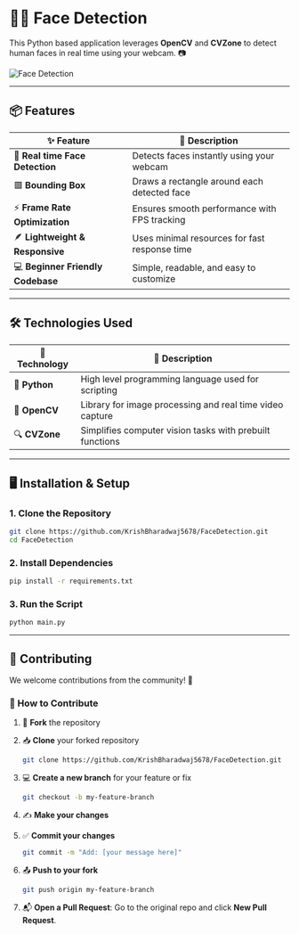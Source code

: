 # 👨‍💻 Face Detection

This Python based application leverages **OpenCV** and **CVZone** to detect human faces in real time using your webcam. 📷

![Face Detection](https://github.com/KrishBharadwaj5678/FaceDetection/raw/main/FaceDetectionDemo.png)

---

## 📦 Features

| ✨ Feature                         | 📝 Description                                  |
| --------------------------------- | ----------------------------------------------- |
| 🎥 **Real time Face Detection**   | Detects faces instantly using your webcam       |
| 🟥 **Bounding Box**               | Draws a rectangle around each detected face     |
| ⚡ **Frame Rate Optimization**     | Ensures smooth performance with FPS tracking    |
| 🪶 **Lightweight & Responsive**   | Uses minimal resources for fast response time   |
| 💻 **Beginner Friendly Codebase** | Simple, readable, and easy to customize         |

---

## 🛠️ Technologies Used

| 🔧 Technology | 📖 Description                                                 |
| ------------- | -------------------------------------------------------------- |
| 🐍 **Python** | High level programming language used for scripting             |
| 📸 **OpenCV** | Library for image processing and real time video capture       |
| 🔍 **CVZone** | Simplifies computer vision tasks with prebuilt functions       |

---

## 🖥️ Installation & Setup

### 1. Clone the Repository

```bash
git clone https://github.com/KrishBharadwaj5678/FaceDetection.git
cd FaceDetection
```

### 2. Install Dependencies

```bash
pip install -r requirements.txt
```

### 3. Run the Script

```bash
python main.py
```

---

## 🙌 Contributing

We welcome contributions from the community! 🚀

### 🔧 How to Contribute

1. 🍴 **Fork** the repository

2. 📥 **Clone** your forked repository

   ```bash
   git clone https://github.com/KrishBharadwaj5678/FaceDetection.git
   ```

3. 💻 **Create a new branch** for your feature or fix

   ```bash
   git checkout -b my-feature-branch
   ```

4. ✍️ **Make your changes**

5. ✅ **Commit your changes**

   ```bash
   git commit -m "Add: [your message here]"
   ```

6. 📤 **Push to your fork**

   ```bash
   git push origin my-feature-branch
   ```

7. 📬 **Open a Pull Request**:
   Go to the original repo and click **New Pull Request**.
